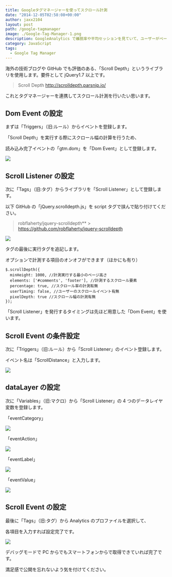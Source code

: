 ```yaml
---
title: Googleタグマネージャーを使ってスクロール計測
date: "2014-12-05T02:58:08+00:00"
author: jaxx2104
layout: post
path: /google-tagmanager
image: ./Google-Tag-Manager-1.png
description: GoogleAnalytics で離脱率や平均セッションを見ていて、ユーザーがページのどこまで目を通しているのか気になりました。
category: JavaScript
tags:
  - Google Tag Manager
---
```


海外の技術ブログや GitHub でも評価のある、「Scroll Depth」というライブラリを使用します。要件として jQuery1.7 以上です。

> Scroll Depth
> http://scrolldepth.parsnip.io/

これとタグマネージャーを連携してスクロール計測を行いたい思います。

<!--more-->

## Dom Event の設定

まずは「Triggers」（旧:ルール）からイベントを登録します。

「Scroll Depth」を実行する際にスクロール幅の計算を行うため、

読み込み完了イベントの「gtm.dom」を「Dom Event」として登録します。

<img src="./Google-Tag-Manager1.png" />

## Scroll Listener の設定

次に「Tags」（旧:タグ）からライブラリを「Scroll Listener」として登録します。

以下 GitHub の「jQuery.scrolldepth.js」を script タグで挟んで貼り付けてください。

> robflaherty/jquery-scrolldepth\*\* > https://github.com/robflaherty/jquery-scrolldepth

<img src="./Google-Tag-Manager2.png" />

タグの最後に実行タグを追記します。

オプションで計測する項目のオンオフができます（ほかにも有り）

```
$.scrollDepth({
  minHeight: 1000, //計測実行する最小のページ高さ
  elements: ['#comments', 'footer'], //計測するスクロール要素
  percentage: true, //スクロール率の計測有無
  userTiming: false, //ユーザーのスクロールイベント有無
  pixelDepth: true //スクロール幅の計測有無
});
```

「Scroll Listener」を発行するタイミングは先ほど用意した「Dom Event」を使います。

## Scroll Event の条件設定

次に「Triggers」（旧:ルール）から「Scroll Listener」のイベント登録します。

イベント名は「ScrollDistance」と入力します。

<img src="./Google-Tag-Manager3.png" />

## dataLayer の設定

次に「Variables」（旧:マクロ）から「Scroll Listener」の 4 つのデータレイヤ変数を登録します。

「eventCategory」

<img src="./Google-Tag-Manager4.png" />

「eventAction」

<img src="./Google-Tag-Manager5.png" />

「eventLabel」

<img src="./Google-Tag-Manager6.png" />

「eventValue」

<img src="./Google-Tag-Manager7.png" />

## Scroll Event の設定

最後に「Tags」（旧:タグ）から Analytics のプロファイルを選択して、

各項目を入力すれば設定完了です。

<img src="./Google_Tag_Manager8.png" />

デバッグモードで PC からでもスマートフォンからで取得できていれば完了です。

満足感で公開を忘れないよう気を付けてください。

